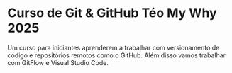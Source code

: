# Curso de Git & GitHub Téo My Why 2025

Um curso para iniciantes aprenderem a trabalhar com versionamento de código e repositórios remotos como o GitHub.
Além disso vamos trabalhar com GitFlow e Visual Studio Code.